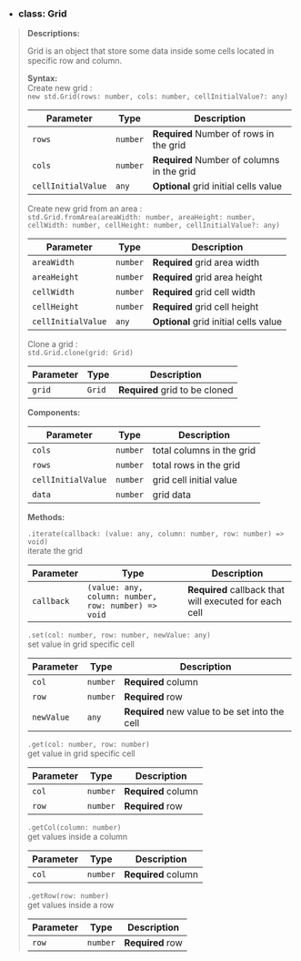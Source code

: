 <!-- Grid -->
- ### **class: Grid**

> **Descriptions:**
>
> Grid is an object that store some data inside some cells located in specific row and column.
>
> **Syntax:**  
> Create new grid :  
> `new std.Grid(rows: number, cols: number, cellInitialValue?: any)`
>
> Parameter | Type     | Description
> --------- | -------- | --------------------------  
> `rows` | `number` | **Required** Number of rows in the grid
> `cols` | `number` | **Required** Number of columns in the grid
> `cellInitialValue` | `any` | **Optional** grid initial cells value
>
> Create new grid from an area :  
> `std.Grid.fromArea(areaWidth: number, areaHeight: number, cellWidth: number, cellHeight: number, cellInitialValue?: any)`  
>
> Parameter | Type     | Description
> --------- | -------- | --------------------------  
> `areaWidth` | `number` | **Required** grid area width
> `areaHeight` | `number` | **Required** grid area height
> `cellWidth` | `number` | **Required** grid cell width
> `cellHeight` | `number` | **Required** grid cell height
> `cellInitialValue` | `any` | **Optional** grid initial cells value
>
> Clone a grid :  
> `std.Grid.clone(grid: Grid)`  
>
> Parameter | Type     | Description
> --------- | -------- | --------------------------  
> `grid` | `Grid` | **Required** grid to be cloned
>
> **Components:**
>
> Parameter | Type     | Description
> --------- | -------- | --------------------------  
> `cols`       | `number` | total columns in the grid  
> `rows`       | `number` | total rows in the grid  
> `cellInitialValue`   | `number` | grid cell initial value  
> `data`     | `number` | grid data  
>
> **Methods:**
>
> `.iterate(callback: (value: any, column: number, row: number) => void)`  
> iterate the grid
>
> Parameter | Type     | Description
> --------- | -------- | --------------------------  
> `callback` | `(value: any, column: number, row: number) => void` | **Required** callback that will executed for each cell
>
> `.set(col: number, row: number, newValue: any)`  
> set value in grid specific cell
>
> Parameter | Type     | Description
> --------- | -------- | --------------------------  
> `col` | `number` | **Required** column
> `row` | `number` | **Required** row
> `newValue` | `any` | **Required** new value to be set into the cell
>
> `.get(col: number, row: number)`  
> get value in grid specific cell
>
> Parameter | Type     | Description
> --------- | -------- | --------------------------  
> `col` | `number` | **Required** column
> `row` | `number` | **Required** row
>
> `.getCol(column: number)`  
> get values inside a column
>
> Parameter | Type     | Description
> --------- | -------- | --------------------------  
> `col` | `number` | **Required** column
>
> `.getRow(row: number)`  
> get values inside a row
>
> Parameter | Type     | Description
> --------- | -------- | --------------------------  
> `row` | `number` | **Required** row

